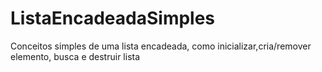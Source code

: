 # ListaEncadeadaSimples
Conceitos simples de uma lista encadeada, como inicializar,cria/remover elemento, busca e destruir lista
